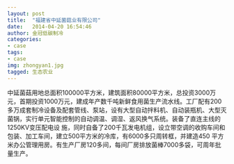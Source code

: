 ```yaml
---
layout: post
title:  "福建省中延菌菇业有限公司"
date:   2014-04-20 16:54:46
author: 金冠低碳制冷
categories:
- case
tags:
- case
img: zhongyan1.jpg
tagged: 生态农业
---
```


中延菌菇用地总面积100000平方米，建筑面积80000平方米，总投资3000万元，首期投资1000万元，建成年产数千吨新鲜食用菌生产流水线。工厂配有200多万成套制冷设备及配套管线、泵站，设有大型自动拌料机、自动装瓶机、大型灭菌锅，实行单元智能控制的自动调温、调湿、返风换气系统。装备了直连主线的1250KV变压配电设 施，同时自备了200千瓦发电机组，设立带空调的收购车间和包装、加工车间，建立500平方米的冷库，有6000多只周转框，并建造450 平方米办公管理用房。有生产厂房120多间，每间厂房排放菌棒7000多袋，可周年批量生产。